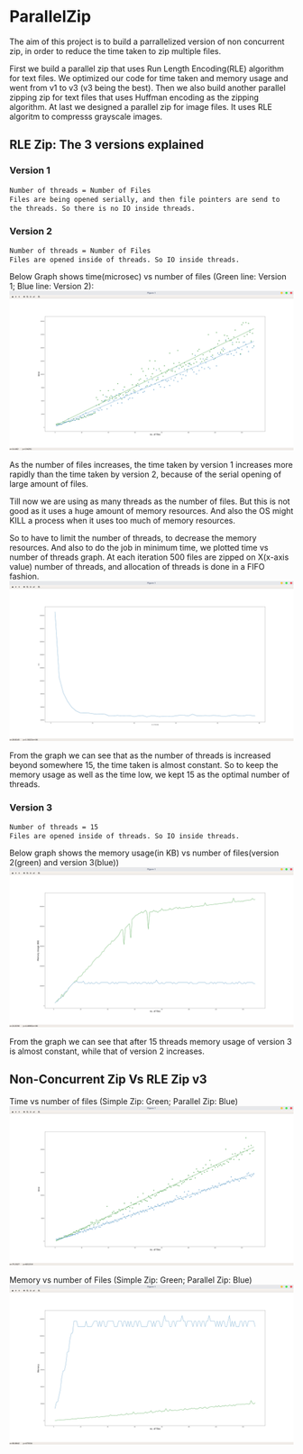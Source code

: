 # ParallelZip

The aim of this project is to build a parrallelized version of non concurrent zip, in order to reduce the time taken to zip multiple files.

First we build a parallel zip that uses Run Length Encoding(RLE) algorithm for text files. We optimized our code for time taken and memory usage and went from v1 to v3 (v3 being the best).
Then we also build another parallel zipping zip for text files that uses Huffman encoding as the zipping algorithm.
At last we designed a parallel zip for image files. It uses RLE algoritm to compresss grayscale images.

## RLE Zip: The 3 versions explained
### Version 1
	Number of threads = Number of Files
	Files are being opened serially, and then file pointers are send to the threads. So there is no IO inside threads.

### Version 2
	Number of threads = Number of Files
	Files are opened inside of threads. So IO inside threads.

Below Graph shows time(microsec) vs number of files (Green line: Version 1; Blue line: Version 2):
![](/Concurrent/RLE_Encoding/graphs/v1vsv2_time.png)

As the number of files increases, the time taken by version 1 increases more rapidly than the time taken by version 2, because of the serial opening of large amount of files.

Till now we are using as many threads as the number of files. But this is not good as it uses a huge amount of memory resources. And also the OS might KILL a process when it uses too much of memory resources.

So to have to limit the number of threads, to decrease the memory resources. And also to do the job in minimum time, we plotted time vs number of threads graph. At each iteration 500 files are zipped on X(x-axis value) number of threads, and allocation of threads is done in a FIFO fashion.
![](/Concurrent/RLE_Encoding/graphs/v3_optimalThreads.png)

From the graph we can see that as the number of threads is increased beyond somewhere 15, the time taken is almost constant. So to keep the memory usage as well as the time low, we kept 15 as the optimal number of threads.

### Version 3
	Number of threads = 15
	Files are opened inside of threads. So IO inside threads.

Below graph shows the memory usage(in KB) vs number of files(version 2(green) and version 3(blue))
![](/Concurrent/RLE_Encoding/graphs/v2vsv3_mem.png)

From the graph we can see that after 15 threads memory usage of version 3 is almost constant, while that of version 2 increases.

## Non-Concurrent Zip Vs RLE Zip v3

Time vs number of files (Simple Zip: Green; Parallel Zip: Blue)
![](/Concurrent/RLE_Encoding/graphs/nonConcurrent_vs_v3_time.png)

Memory vs number of Files (Simple Zip: Green; Parallel Zip: Blue)
![](/Concurrent/RLE_Encoding/graphs/nonConcurrent_vs_v3_mem.png)
